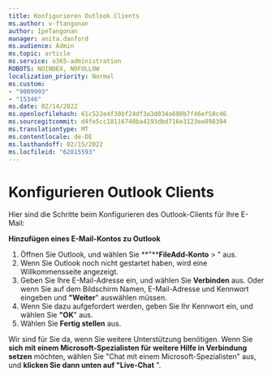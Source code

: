 ```yaml
---
title: Konfigurieren Outlook Clients
ms.author: v-ftangonan
author: IpeTangonan
manager: anita.danford
ms.audience: Admin
ms.topic: article
ms.service: o365-administration
ROBOTS: NOINDEX, NOFOLLOW
localization_priority: Normal
ms.custom:
- "9009993"
- "15346"
ms.date: 02/14/2022
ms.openlocfilehash: 61c522e4f30bf24df3a3d034a690b7f46ef58c46
ms.sourcegitcommit: d4fe5cc18116740ba4193dbd716e3123ee898394
ms.translationtype: MT
ms.contentlocale: de-DE
ms.lasthandoff: 02/15/2022
ms.locfileid: "62815593"
---
```

# <a name="configure-outlook-client"></a>Konfigurieren Outlook Clients

Hier sind die Schritte beim Konfigurieren des Outlook-Clients für Ihre E-Mail:

**Hinzufügen eines E-Mail-Kontos zu Outlook**

1. Öffnen Sie Outlook, und wählen Sie **"****FileAdd-Konto** > " aus.
2. Wenn Sie Outlook noch nicht gestartet haben, wird eine Willkommensseite angezeigt.
3. Geben Sie Ihre E-Mail-Adresse ein, und wählen Sie **Verbinden** aus. Oder wenn Sie auf dem Bildschirm Namen, E-Mail-Adresse und Kennwort eingeben und **"Weiter**" auswählen müssen.
4. Wenn Sie dazu aufgefordert werden, geben Sie Ihr Kennwort ein, und wählen Sie **"OK**" aus.
5. Wählen Sie **Fertig stellen** aus.

Wir sind für Sie da, wenn Sie weitere Unterstützung benötigen. Wenn Sie **sich mit einem Microsoft-Spezialisten für weitere Hilfe in Verbindung setzen** möchten, wählen Sie "Chat mit einem Microsoft-Spezialisten" aus, und **klicken Sie dann unten auf "Live-Chat** ".
